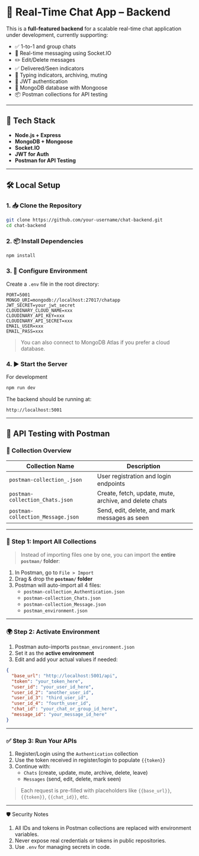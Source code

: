 # 💬 Real-Time Chat App – Backend

This is a **full-featured backend** for a scalable real-time chat application under development, currently supporting:

- ✅ 1-to-1 and group chats
- 📩 Real-time messaging using Socket.IO
- ✏️ Edit/Delete messages
- ✅ Delivered/Seen indicators
- 🔔 Typing indicators, archiving, muting
- 🔐 JWT authentication
- 📁 MongoDB database with Mongoose
- 📦 Postman collections for API testing  

---

## 🚀 Tech Stack

- **Node.js + Express**
- **MongoDB + Mongoose**
- **Socket.IO**
- **JWT for Auth**
- **Postman for API Testing**

---

## 🛠️ Local Setup

### 1. 📥 Clone the Repository

```bash
git clone https://github.com/your-username/chat-backend.git
cd chat-backend
```

### 2. 📦 Install Dependencies

```bash
npm install
```

### 3. 🔐 Configure Environment

Create a `.env` file in the root directory:

```env
PORT=5001
MONGO_URI=mongodb://localhost:27017/chatapp
JWT_SECRET=your_jwt_secret
CLOUDINARY_CLOUD_NAME=xxx
CLOUDINARY_API_KEY=xxx
CLOUDINARY_API_SECRET=xxx
EMAIL_USER=xxx
EMAIL_PASS=xxx
```
> You can also connect to MongoDB Atlas if you prefer a cloud database.

### 4. ▶️ Start the Server

For development

```bash
npm run dev
```

The backend should be running at:

```arduino
http://localhost:5001
```

---

## 🧪 API Testing with Postman

### 📂 Collection Overview

| Collection Name              | Description                                      |
|-----------------------------|--------------------------------------------------|
| `postman-collection_.json` | User registration and login endpoints           |
| `postman-collection_Chats.json`          | Create, fetch, update, mute, archive, and delete chats |
| `postman-collection_Message.json`        | Send, edit, delete, and mark messages as seen   |

---

### 📁 Step 1: Import All Collections

> Instead of importing files one by one, you can import the **entire `postman/` folder**:

1. In Postman, go to `File > Import`
2. Drag & drop the **`postman/` folder**
3. Postman will auto-import all 4 files:
   - `postman-collection_Authentication.json`
   - `postman-collection_Chats.json`
   - `postman-collection_Message.json`
   - `postman_environment.json`

---

### 🌍 Step 2: Activate Environment

1. Postman auto-imports `postman_environment.json`
2. Set it as the **active environment**
3. Edit and add your actual values if needed:

```json
{
  "base_url": "http://localhost:5001/api",
  "token": "your_token_here",
  "user_id": "your_user_id_here",
  "user_id_2": "another_user_id",
  "user_id_3": "third_user_id",
  "user_id_4": "fourth_user_id",
  "chat_id": "your_chat_or_group_id_here",
  "message_id": "your_message_id_here"
}
```

---

### ✅ Step 3: Run Your APIs

1. Register/Login using the `Authentication` collection
2. Use the token received in register/login to populate `{{token}}`
3. Continue with:
   - `Chats` (create, update, mute, archive, delete, leave)
   - `Messages` (send, edit, delete, mark seen)
> Each request is pre-filled with placeholders like `{{base_url}}`, `{{token}}`, `{{chat_id}}`, etc.

---

🛡️ Security Notes

1. All IDs and tokens in Postman collections are replaced with environment variables.
2. Never expose real credentials or tokens in public repositories.
3. Use `.env` for managing secrets in code.